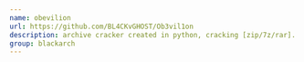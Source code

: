 ```yaml
---
name: obevilion
url: https://github.com/BL4CKvGHOST/Ob3vil1on
description: archive cracker created in python, cracking [zip/7z/rar]. URL : https://github.com/BL4CKvGHOST/Ob3vil1on Groups : blackarch blackarch-cracker
group: blackarch
---
```

